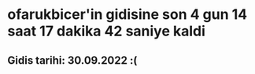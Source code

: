 # ofarukbicer'in gidisine son 4 gun 14 saat 17 dakika 42 saniye kaldi

## Gidis tarihi: 30.09.2022 :(